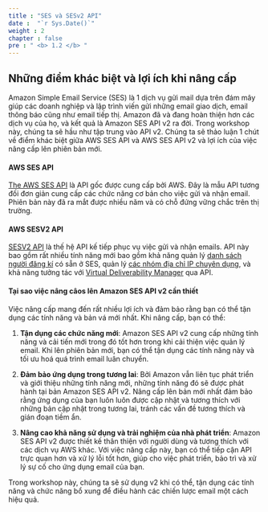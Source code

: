 ```yaml
---
title : "SES và SESv2 API"
date :  "`r Sys.Date()`" 
weight : 2 
chapter : false
pre : " <b> 1.2 </b> "
---
```


## Những điểm khác biệt và lợi ích khi nâng cấp

Amazon Simple Email Service (SES) là 1 dịch vụ gửi mail dựa trên đám mây giúp các doanh nghiệp và lập trình viến gửi những email giao dịch, email thông báo cũng như email tiếp thị. Amazon đã và đang hoàn thiện hơn các dịch vụ của họ, và kết quả là Amazon SES API v2 ra đời. Trong workshop này, chúng ta sẽ hầu như tập trung vào API v2. Chúng ta sẽ thảo luận 1 chút về điểm khác biệt giữa AWS SES API và AWS SES API v2 và lợi ích của việc nâng cấp lên phiên bản mới.

#### AWS SES API

[The AWS SES API](https://docs.aws.amazon.com/ses/latest/APIReference/) là API gốc được cung cấp bởi AWS. Đây là mẫu API tương đối đơn giản cung cấp các chức năng cơ bản cho việc gửi và nhận email. Phiên bản này đã ra mắt được nhiều năm và có chỗ đứng vững chắc trên thị trường.

#### AWS SESV2 API

[SESV2 API](https://docs.aws.amazon.com/ses/latest/APIReference-V2/) là thế hệ API kế tiếp phục vụ việc gửi và nhận emails. API này bao gồm rất nhiều tính năng mới bao gồm khả năng quản lý [danh sách người đăng kí](https://docs.aws.amazon.com/ses/latest/dg/sending-email-list-management.html) có sẵn ở SES, quản lý [các nhóm địa chỉ IP chuyên dụng](https://docs.aws.amazon.com/ses/latest/dg/dedicated-ip-pools.html), và khả năng tưởng tác với [Virtual Deliverability Manager](https://docs.aws.amazon.com/ses/latest/dg/vdm.html) qua API.

#### Tại sao việc nâng câos lên Amazon SES API v2 cần thiết

Việc nâng cấp mang đến rất nhiều lợi ích và đảm bảo rằng bạn có thể tận dụng các tính năng và bản vá mới nhất. Khi nâng cấp, bạn có thể:
1. **Tận dụng các chức năng mới**: Amazon SES API v2 cung cấp những tính năng và cải tiến mới trong đó tốt hơn trong khi cải thiện việc quản lý email. Khi lên phiên bản mới, bạn có thể tận dụng các tính năng này và tối ưu hoá quá trình email luân chuyển.

2. **Đảm bảo ứng dụng trong tương lai**: Bởi Amazon vẫn liên tục phát triển và giới thiệu những tính năng mới, những tính năng đó sẽ được phát hành tại bản Amazon SES API v2. Nâng cấp lên bản mới nhất đảm bảo rằng ứng dụng của bạn luôn luôn được cập nhật và tương thích với những bản cập nhật trong tương lai, tránh các vấn đề tương thích và gián đoạn tiềm ẩn.

3. **Nâng cao khả năng sử dụng và trải nghiệm của nhà phát triển**: Amazon SES API v2 được thiết kế thân thiện với người dùng và tương thích với các dịch vụ AWS khác. Với việc nâng cấp này, bạn có thể tiếp cận API trực quan hơn và xử lý lỗi tốt hơn, giúp cho việc phát triển, bảo trì và xử lý sự cố cho ứng dụng email của bạn.

Trong workshop này, chúng ta sẽ sử dụng v2 khi có thể, tận dụng các tính năng và chức năng bổ xung để điều hành các chiến lược email một cách hiệu quả.
